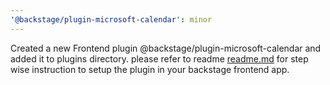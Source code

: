 ```yaml
---
'@backstage/plugin-microsoft-calendar': minor
---
```


Created a new Frontend plugin @backstage/plugin-microsoft-calendar and added it to plugins directory.
please refer to readme [readme.md](./../plugins/microsoft-calendar/README.md) for step wise instruction to setup the plugin in your backstage frontend app.
